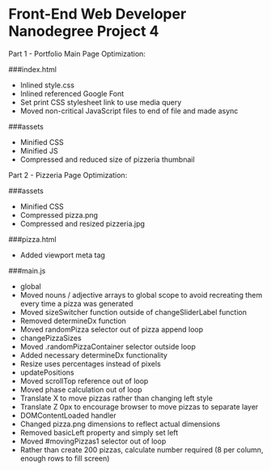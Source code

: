 Front-End Web Developer Nanodegree Project 4
============================================
Part 1 - Portfolio Main Page Optimization:

###index.html
- Inlined style.css
- Inlined referenced Google Font
- Set print CSS stylesheet link to use media query
- Moved non-critical JavaScript files to end of file and made async

###assets
- Minified CSS
- Minified JS
- Compressed and reduced size of pizzeria thumbnail


Part 2 - Pizzeria Page Optimization:

###assets
- Minified CSS
- Compressed pizza.png
- Compressed and resized pizzeria.jpg

###pizza.html
- Added viewport meta tag

###main.js
- global
 - Moved nouns / adjective arrays to global scope to avoid recreating them every time a pizza was generated
 - Moved sizeSwitcher function outside of changeSliderLabel function
 - Removed determineDx function
 - Moved randomPizza selector out of pizza append loop
- changePizzaSizes
 - Moved .randomPizzaContainer selector outside loop
 - Added necessary determineDx functionality
 - Resize uses percentages instead of pixels
- updatePositions
 - Moved scrollTop reference out of loop
 - Moved phase calculation out of loop
 - Translate X to move pizzas rather than changing left style
 - Translate Z 0px to encourage browser to move pizzas to separate layer
- DOMContentLoaded handler
 - Changed pizza.png dimensions to reflect actual dimensions
 - Removed basicLeft property and simply set left
 - Moved #movingPizzas1 selector out of loop
 - Rather than create 200 pizzas, calculate number required (8 per column, enough rows to fill screen)
